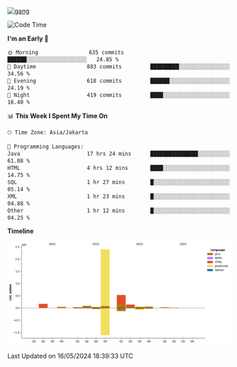 <!-- [<img src='https://dev.karakun.com/assets/posts/2018-09-16-jc-java-article/3duke_suspects.jpg' alt='java'>](https://github.com/yeahbutstill) -->
[<img src='https://asset-2.tstatic.net/tribunnewswiki/foto/bank/images/Mozart.jpg' alt='gang'>](https://github.com/yeahbutstill)

<!--START_SECTION:waka-->
![Code Time](http://img.shields.io/badge/Code%20Time-2%2C690%20hrs%2059%20mins-blue)

**I'm an Early 🐤** 

```text
🌞 Morning                635 commits         ██████░░░░░░░░░░░░░░░░░░░   24.85 % 
🌆 Daytime                883 commits         █████████░░░░░░░░░░░░░░░░   34.56 % 
🌃 Evening                618 commits         ██████░░░░░░░░░░░░░░░░░░░   24.19 % 
🌙 Night                  419 commits         ████░░░░░░░░░░░░░░░░░░░░░   16.40 % 
```


📊 **This Week I Spent My Time On** 

```text
🕑︎ Time Zone: Asia/Jakarta

💬 Programming Languages: 
Java                     17 hrs 24 mins      ███████████████░░░░░░░░░░   61.08 % 
HTML                     4 hrs 12 mins       ████░░░░░░░░░░░░░░░░░░░░░   14.75 % 
SQL                      1 hr 27 mins        █░░░░░░░░░░░░░░░░░░░░░░░░   05.14 % 
XML                      1 hr 23 mins        █░░░░░░░░░░░░░░░░░░░░░░░░   04.88 % 
Other                    1 hr 12 mins        █░░░░░░░░░░░░░░░░░░░░░░░░   04.25 % 
```

**Timeline**

![Lines of Code chart](https://raw.githubusercontent.com/yeahbutstill/yeahbutstill/main/assets/bar_graph.png)


 Last Updated on 16/05/2024 18:39:33 UTC
<!--END_SECTION:waka-->
